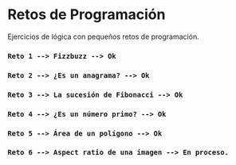 # Retos de Programación
Ejercicios de lógica con pequeños retos de programación.

### `Reto 1 --> Fizzbuzz --> Ok`
### `Reto 2 --> ¿Es un anagrama? --> Ok`
### `Reto 3 --> La sucesión de Fibonacci --> Ok`
### `Reto 4 --> ¿Es un número primo? --> Ok`
### `Reto 5 --> Área de un polígono --> Ok`
### `Reto 6 --> Aspect ratio de una imagen --> En proceso.`
